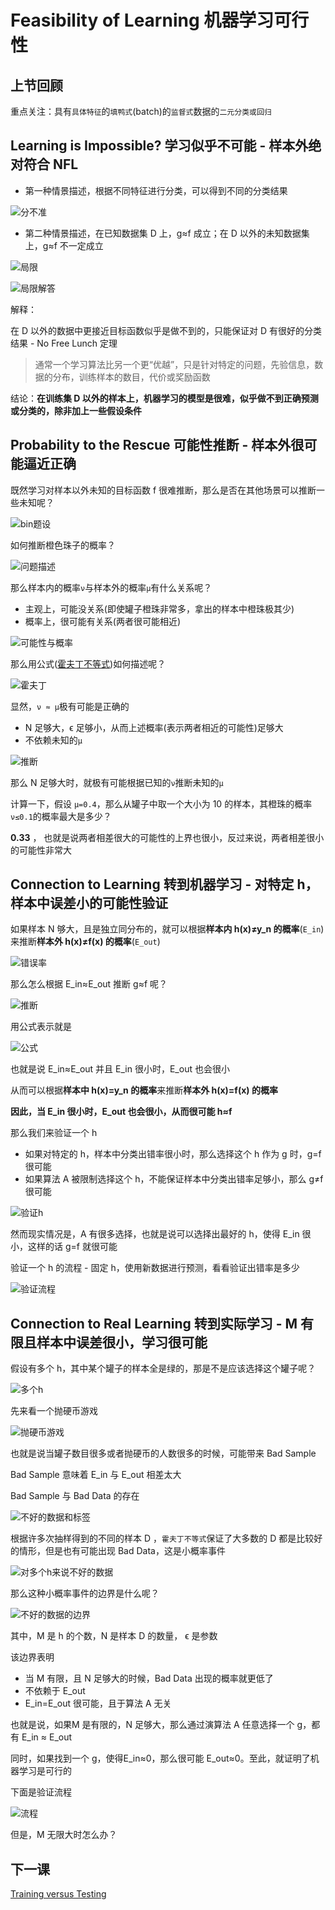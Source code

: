 # Feasibility of Learning 机器学习可行性
## 上节回顾

重点关注：具有`具体特征`的`填鸭式`(batch)的`监督式`数据的`二元分类或回归`

## Learning is Impossible? 学习似乎不可能 - 样本外绝对符合 NFL

- 第一种情景描述，根据不同特征进行分类，可以得到不同的分类结果

![分不准](/images/kx101_.png)

- 第二种情景描述，在已知数据集 D 上，g≈f 成立；在 D 以外的未知数据集上，g≈f 不一定成立

![局限](/images/kx102_.png)

![局限解答](/images/kx103_.png)

解释：

在 D 以外的数据中更接近目标函数似乎是做不到的，只能保证对 D 有很好的分类结果 - No Free Lunch 定理

> 通常一个学习算法比另一个更“优越”，只是针对特定的问题，先验信息，数据的分布，训练样本的数目，代价或奖励函数

结论：**在训练集 D 以外的样本上，机器学习的模型是很难，似乎做不到正确预测或分类的，除非加上一些假设条件**

## Probability to the Rescue 可能性推断 - 样本外很可能逼近正确

既然学习对样本以外未知的目标函数 f 很难推断，那么是否在其他场景可以推断一些未知呢？

![bin题设](/images/kx201_.png)

如何推断橙色珠子的概率？

![问题描述](/images/kx202_.png)

那么样本内的概率`ν`与样本外的概率`μ`有什么关系呢？
- 主观上，可能没关系(即使罐子橙珠非常多，拿出的样本中橙珠极其少)
- 概率上，很可能有关系(两者很可能相近)

![可能性与概率](/images/kx203_.png)

那么用公式([霍夫丁不等式](/note/SC/霍夫丁不等式.md))如何描述呢？

![霍夫丁](/images/kx204_.png)

显然，`ν ≈ μ`极有可能是正确的
- N 足够大，ϵ 足够小，从而上述概率(表示两者相近的可能性)足够大
- 不依赖未知的`μ`

![推断](/images/kx205_.png)

那么 N 足够大时，就极有可能根据已知的`ν`推断未知的`μ`

计算一下，假设 `μ=0.4`，那么从罐子中取一个大小为 10 的样本，其橙珠的概率`ν≤0.1`的概率最大是多少？

**0.33** ， 也就是说两者相差很大的可能性的上界也很小，反过来说，两者相差很小的可能性非常大

## Connection to Learning 转到机器学习 - 对特定 h，样本中误差小的可能性验证 
如果样本 N 够大，且是独立同分布的，就可以根据**样本内 h(x)≠y_n 的概率**(`E_in`)来推断**样本外 h(x)≠f(x) 的概率**(`E_out`)

![错误率](/images/kx300_.png)

那么怎么根据 E_in≈E_out 推断 g≈f 呢？

![推断](/images/kx301_.png)

用公式表示就是

![公式](/images/kx302_.png)

也就是说 E_in≈E_out 并且 E_in 很小时，E_out 也会很小

从而可以根据**样本中 h(x)=y_n 的概率**来推断**样本外 h(x)=f(x) 的概率**

**因此，当 E_in 很小时，E_out 也会很小，从而很可能 h≈f**

那么我们来验证一个 h
- 如果对特定的 h，样本中分类出错率很小时，那么选择这个 h 作为 g 时，g=f 很可能
- 如果算法 A 被限制选择这个 h，不能保证样本中分类出错率足够小，那么 g≠f 很可能

![验证h](/images/kx303_.png)

然而现实情况是，A 有很多选择，也就是说可以选择出最好的 h，使得 E_in 很小，这样的话 g=f 就很可能

验证一个 h 的流程 - 固定 h，使用新数据进行预测，看看验证出错率是多少

![验证流程](/images/kx304_.png)

## Connection to Real Learning 转到实际学习 - M 有限且样本中误差很小，学习很可能

假设有多个 h，其中某个罐子的样本全是绿的，那是不是应该选择这个罐子呢？ 

![多个h](/images/kx401_.png)

先来看一个抛硬币游戏

![抛硬币游戏](/images/kx402_.png)

也就是说当罐子数目很多或者抛硬币的人数很多的时候，可能带来 Bad Sample

Bad Sample 意味着 E_in 与 E_out 相差太大

Bad Sample 与 Bad Data 的存在

![不好的数据和标签](/images/kx403_.png)

根据许多次抽样得到的不同的样本 D ，`霍夫丁不等式`保证了大多数的 D 都是比较好的情形，但是也有可能出现 Bad Data，这是小概率事件

![对多个h来说不好的数据](/images/kx404_.png)

那么这种小概率事件的边界是什么呢？

![不好的数据的边界](/images/kx405_.png)

其中，M 是 h 的个数，N 是样本 D 的数量， ϵ 是参数

该边界表明
- 当 M 有限，且 N 足够大的时候，Bad Data 出现的概率就更低了
- 不依赖于 E_out
- E_in=E_out 很可能，且于算法 A 无关

也就是说，如果M 是有限的，N 足够大，那么通过演算法 A 任意选择一个 g，都有 E_in ≈ E_out

同时，如果找到一个 g，使得E_in≈0，那么很可能 E_out≈0。至此，就证明了机器学习是可行的

下面是验证流程

![流程](/images/kx406_.png)

但是，M 无限大时怎么办？

## 下一课

[Training versus Testing](mlf05.md)